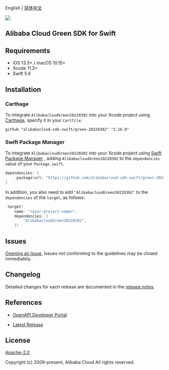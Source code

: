 English | [简体中文](README-CN.md)

![](https://aliyunsdk-pages.alicdn.com/icons/AlibabaCloud.svg)

## Alibaba Cloud Green SDK for Swift

## Requirements

- iOS 13.3+ / macOS 10.15+
- Xcode 11.3+
- Swift 5.6

## Installation

### Carthage

To integrate `AlibabacloudGreen20220302` into your Xcode project using [Carthage](https://github.com/Carthage/Carthage), specify it in your `Cartfile`:

```ogdl
github "alibabacloud-sdk-swift/green-20220302" "2.16.0"
```

### Swift Package Manager

To integrate `AlibabacloudGreen20220302` into your Xcode project using [Swift Package Manager](https://swift.org/package-manager/) , adding `AlibabacloudGreen20220302` to the `dependencies` value of your `Package.swift`.

```swift
dependencies: [
    .package(url: "https://github.com/alibabacloud-sdk-swift/green-20220302.git", from: "2.16.0")
]
```

In addition, you also need to add `"AlibabacloudGreen20220302"` to the `dependencies` of the `target`, as follows:

```swift
.target(
    name: "<your-project-name>",
    dependencies: [
        "AlibabacloudGreen20220302",
    ])
```

## Issues

[Opening an Issue](https://github.com/alibabacloud-sdk-swift/green-20220302/issues/new), Issues not conforming to the guidelines may be closed immediately.

## Changelog

Detailed changes for each release are documented in the [release notes](./ChangeLog.txt).

## References

* [OpenAPI Developer Portal](https://next.api.alibabacloud.com/home)
- [Latest Release](https://github.com/alibabacloud-sdk-swift/green-20220302)

## License

[Apache-2.0](http://www.apache.org/licenses/LICENSE-2.0)

Copyright (c) 2009-present, Alibaba Cloud All rights reserved.
